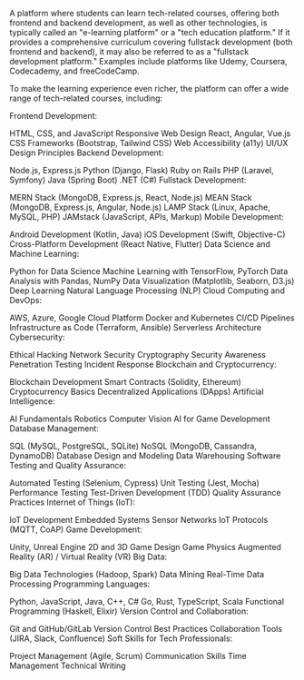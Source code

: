 A platform where students can learn tech-related courses, offering both frontend and backend development, as well as other technologies, is typically called an "e-learning platform" or a "tech education platform." If it provides a comprehensive curriculum covering fullstack development (both frontend and backend), it may also be referred to as a "fullstack development platform." Examples include platforms like Udemy, Coursera, Codecademy, and freeCodeCamp.

To make the learning experience even richer, the platform can offer a wide range of tech-related courses, including:

Frontend Development:

HTML, CSS, and JavaScript
Responsive Web Design
React, Angular, Vue.js
CSS Frameworks (Bootstrap, Tailwind CSS)
Web Accessibility (a11y)
UI/UX Design Principles
Backend Development:

Node.js, Express.js
Python (Django, Flask)
Ruby on Rails
PHP (Laravel, Symfony)
Java (Spring Boot)
.NET (C#)
Fullstack Development:

MERN Stack (MongoDB, Express.js, React, Node.js)
MEAN Stack (MongoDB, Express.js, Angular, Node.js)
LAMP Stack (Linux, Apache, MySQL, PHP)
JAMstack (JavaScript, APIs, Markup)
Mobile Development:

Android Development (Kotlin, Java)
iOS Development (Swift, Objective-C)
Cross-Platform Development (React Native, Flutter)
Data Science and Machine Learning:

Python for Data Science
Machine Learning with TensorFlow, PyTorch
Data Analysis with Pandas, NumPy
Data Visualization (Matplotlib, Seaborn, D3.js)
Deep Learning
Natural Language Processing (NLP)
Cloud Computing and DevOps:

AWS, Azure, Google Cloud Platform
Docker and Kubernetes
CI/CD Pipelines
Infrastructure as Code (Terraform, Ansible)
Serverless Architecture
Cybersecurity:

Ethical Hacking
Network Security
Cryptography
Security Awareness
Penetration Testing
Incident Response
Blockchain and Cryptocurrency:

Blockchain Development
Smart Contracts (Solidity, Ethereum)
Cryptocurrency Basics
Decentralized Applications (DApps)
Artificial Intelligence:

AI Fundamentals
Robotics
Computer Vision
AI for Game Development
Database Management:

SQL (MySQL, PostgreSQL, SQLite)
NoSQL (MongoDB, Cassandra, DynamoDB)
Database Design and Modeling
Data Warehousing
Software Testing and Quality Assurance:

Automated Testing (Selenium, Cypress)
Unit Testing (Jest, Mocha)
Performance Testing
Test-Driven Development (TDD)
Quality Assurance Practices
Internet of Things (IoT):

IoT Development
Embedded Systems
Sensor Networks
IoT Protocols (MQTT, CoAP)
Game Development:

Unity, Unreal Engine
2D and 3D Game Design
Game Physics
Augmented Reality (AR) / Virtual Reality (VR)
Big Data:

Big Data Technologies (Hadoop, Spark)
Data Mining
Real-Time Data Processing
Programming Languages:

Python, JavaScript, Java, C++, C#
Go, Rust, TypeScript, Scala
Functional Programming (Haskell, Elixir)
Version Control and Collaboration:

Git and GitHub/GitLab
Version Control Best Practices
Collaboration Tools (JIRA, Slack, Confluence)
Soft Skills for Tech Professionals:

Project Management (Agile, Scrum)
Communication Skills
Time Management
Technical Writing